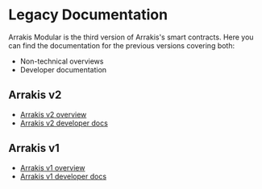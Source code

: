 # Legacy Documentation

Arrakis Modular is the third version of Arrakis's smart contracts. Here you can find the documentation for the previous versions covering both:
- Non-technical overviews
- Developer documentation

## Arrakis v2
- [Arrakis v2 overview](https://resources.arrakis.fi/)
- [Arrakis v2 developer docs](https://docs.arrakis.fi/)

## Arrakis v1
- [Arrakis v1 overview](https://resources.arrakis.fi/arrakis-v1-old/arrakis-lp-vaults-v1)
- [Arrakis v1 developer docs](https://docs.arrakis.fi/other/arrakis-v1-docs-old)

